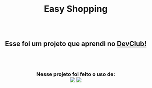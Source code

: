 <h1 align="center"> Easy Shopping </h1>
<br>
<br>
<h2 align="center"> Esse foi um projeto que aprendi no <a href="rodolfomori.com.br/devclub"> DevClub! </a></h2>
<br>
<br>
<h3 align="center"> Nesse projeto foi feito o uso de:
  <br>
  <img src="https://img.shields.io/badge/HTML5-E34F26?style=for-the-badge&logo=html5&logoColor=white"/>
  <img src="https://img.shields.io/badge/CSS3-1572B6?style=for-the-badge&logo=css3&logoColor=white"/>
    </p>

